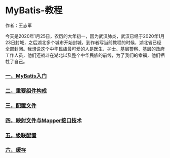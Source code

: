 # MyBatis-教程
作者：王志军

今天是2020年1月25日，农历的大年初一，因为武汉肺炎，武汉已经于2020年1月23日封城，之后湖北多个城市开始封城，到作者写当前教程的时候，湖北省已经全部封闭。我想说这个中华民族最可爱的人是医生、护士、基层警察、基层的政府工作人员，他们还战斗在湖北以及整个中华民族的前线，为了我们的幸福，他们牺牲了自己。

### <a href="https://github.com/hwdeveloper/MyBatis-Tutorial/wiki/01-MyBatis入门">一，MyBatis入门</a>



### <a href="https://github.com/hwdeveloper/MyBatis-Tutorial/wiki/02-重要组件构成">二，重要组件构成</a>



### <a href="https://github.com/hwdeveloper/MyBatis-Tutorial/wiki/03-配置文件">三，配置文件</a>



### <a href="https://github.com/hwdeveloper/MyBatis-Tutorial/wiki/04-映射文件与Mapper接口技术">四，映射文件与Mapper接口技术</a>



### <a href="https://github.com/hwdeveloper/MyBatis-Tutorial/wiki/05-级联配置">五，级联配置</a>



### <a href="https://github.com/hwdeveloper/MyBatis-Tutorial/wiki/06-缓存">六，缓存</a>

